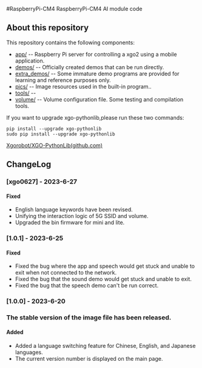 #RaspberryPi-CM4
RaspberryPi-CM4 AI module code

## About this repository

This repository contains the following components:

- [app/](https://github.com/Xgorobot/RaspberryPi-CM4/tree/main/RaspberryPi-CM4-main/app) -- Raspberry Pi server for controlling a xgo2 using a mobile application.
- [demos/](https://github.com/Xgorobot/RaspberryPi-CM4/tree/main/RaspberryPi-CM4-main/demos) -- Officially created demos that can be run directly.
- [extra_demos/](https://github.com/Xgorobot/RaspberryPi-CM4/tree/main/extra_demos) -- Some immature demo programs are provided for learning and reference purposes only. 
- [pics/](https://github.com/Xgorobot/RaspberryPi-CM4/tree/main/RaspberryPi-CM4-main/pics) -- Image resources used in the built-in program..
- [tools/](https://github.com/Xgorobot/RaspberryPi-CM4/tree/main/RaspberryPi-CM4-main/tools) --
- [volume/](https://github.com/Xgorobot/RaspberryPi-CM4/tree/main/RaspberryPi-CM4-main/volume) -- Volume configuration file.
Some testing and compilation tools.

If you want to upgrade xgo-pythonlib,please run these two commands:

```
pip install --upgrade xgo-pythonlib
sudo pip install --upgrade xgo-pythonlib
```

[Xgorobot/XGO-PythonLib(github.com)](https://github.com/Xgorobot/XGO-PythonLib)

## ChangeLog
### [xgo0627] - 2023-6-27

#### Fixed
- English language keywords have been revised.
- Unifying the interaction logic of 5G SSID and volume.
- Upgraded the bin firmware for mini and lite.
### [1.0.1] - 2023-6-25

#### Fixed

- Fixed the bug where the app and speech would get stuck and unable to exit when not connected to the network.
- Fixed the bug that the sound demo would get stuck and unable to exit.
- Fixed the bug that the speech demo can't be run correct.

### [1.0.0] - 2023-6-20 

### The stable version of the image file has been released.

#### Added

- Added a language switching feature for Chinese, English, and Japanese languages.
- The current version number is displayed on the main page.
